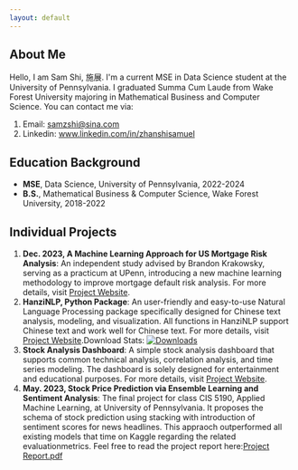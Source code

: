 ```yaml
---
layout: default
---
```


## About Me 
Hello, I am Sam Shi, 施展. I'm a current MSE in Data Science student at the University of Pennsylvania. I graduated Summa Cum Laude from Wake Forest University majoring in Mathematical Business and Computer Science. You can contact me via:
1. Email: samzshi@sina.com
2. Linkedin: <a href="{{ site.github.Linkedin_URL }}" target="_blank">www.linkedin.com/in/zhanshisamuel</a>

## Education Background

- **MSE**, Data Science, University of Pennsylvania, 2022-2024
- **B.S.**, Mathematical Business & Computer Science, Wake Forest University, 2018-2022

## Individual Projects

1. **Dec. 2023, A Machine Learning Approach for US Mortgage Risk Analysis**:
An independent study advised by Brandon Krakowsky, serving as a practicum at UPenn, introducing a new machine learning methodology to improve mortgage default risk analysis. For more details, visit <a href="{{ site.github.project_1_URL }}" target="_blank">Project Website</a>.
2. **HanziNLP, Python Package**:
An user-friendly and easy-to-use Natural Language Processing package specifically designed for Chinese text analysis, modeling, and visualization. All functions in HanziNLP support Chinese text and work well for Chinese text. For more details, visit <a href="{{ site.github.project_2_URL }}" target="_blank">Project Website</a>.Download Stats:
[![Downloads](https://static.pepy.tech/badge/hanzinlp)](https://pepy.tech/project/hanzinlp)
3. **Stock Analysis Dashboard**:
A simple stock analysis dashboard that supports common technical analysis, correlation analysis, and time series modeling. The dashboard is solely designed for entertainment and educational purposes. For more details, visit <a href="{{ site.github.project_3_URL }}" target="_blank">Project Website</a>.
4. **May. 2023, Stock Price Prediction via Ensemble Learning and Sentiment Analysis**:
The final project for class CIS 5190, Applied Machine Learning, at University of Pennsylvania. It proposes the schema of stock prediction using stacking with introduction of sentiment scores for news headlines. This appraoch outperformed all existing models that time on Kaggle regarding the related evaluationmetrics. Feel free to read the project report here:<a href="{{ site.github.project_4_URL }}" target="_blank">Project Report.pdf</a>
